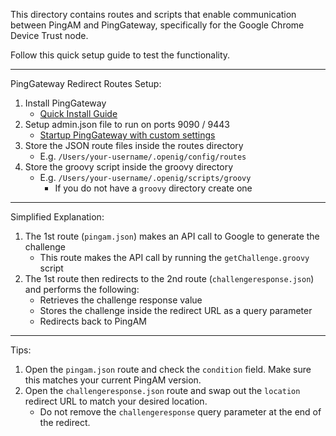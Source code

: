This directory contains routes and scripts that enable communication between PingAM and PingGateway, specifically for the Google Chrome Device Trust node. 

Follow this quick setup guide to test the functionality.

---

PingGateway Redirect Routes Setup:
1. Install PingGateway
    - [Quick Install Guide](https://backstage.forgerock.com/docs/ig/2024.6/getting-started/preface.html)
2. Setup admin.json file to run on ports 9090 / 9443
    - [Startup PingGateway with custom settings](https://backstage.forgerock.com/docs/ig/2024.6/installation-guide/start-stop.html#starting-options)
3. Store the JSON route files inside the routes directory
    - E.g. `/Users/your-username/.openig/config/routes`
4. Store the groovy script inside the groovy directory
    - E.g. `/Users/your-username/.openig/scripts/groovy`
        - If you do not have a `groovy` directory create one

---

Simplified Explanation:
1. The 1st route (`pingam.json`) makes an API call to Google to generate the challenge
   - This route makes the API call by running the `getChallenge.groovy` script 
2. The 1st route then redirects to the 2nd route (`challengeresponse.json`) and performs the following:
    - Retrieves the challenge response value
    - Stores the challenge inside the redirect URL as a query parameter
    - Redirects back to PingAM

---

Tips:
1. Open the `pingam.json` route and check the `condition` field. Make sure this matches your current PingAM version. 
2. Open the `challengeresponse.json` route and swap out the `location` redirect URL to match your desired location.
   - Do not remove the `challengeresponse` query parameter at the end of the redirect.

